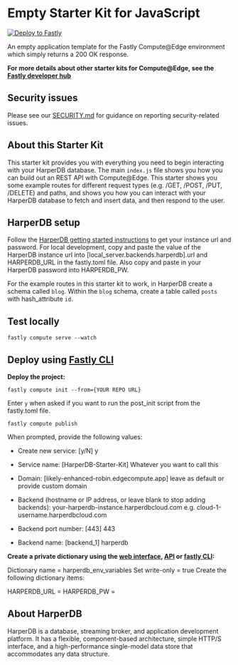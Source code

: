 # Empty Starter Kit for JavaScript

[![Deploy to Fastly](https://deploy.edgecompute.app/button)](https://deploy.edgecompute.app/deploy)

An empty application template for the Fastly Compute@Edge environment which simply returns a 200 OK response.

**For more details about other starter kits for Compute@Edge, see the [Fastly developer hub](https://developer.fastly.com/solutions/starters)**

## Security issues

Please see our [SECURITY.md](SECURITY.md) for guidance on reporting security-related issues.

## About this Starter Kit

This starter kit provides you with everything you need to begin interacting with your HarperDB database. The main `index.js` file shows you how you can build out an REST API with Compute@Edge. This starter shows you some example routes for different request types (e.g. /GET, /POST, /PUT, /DELETE) and paths, and shows you how you can interact with your HarperDB database to fetch and insert data, and then respond to the user.

## HarperDB setup

Follow the [HarperDB getting started instructions](https://docs.harperdb.io/docs/getting-started) to get your instance url and password. For local development, copy and paste the value of the HarperDB instance url into \[local_server.backends.harperdb\].url and HARPERDB_URL in the fastly.toml file. Also copy and paste in your HarperDB password into HARPERDB_PW.

For the example routes in this starter kit to work, in HarperDB create a schema called `blog`. Within the `blog` schema, create a table called `posts` with hash_attribute `id`.

## Test locally

`fastly compute serve --watch`

## Deploy using [Fastly CLI](https://developer.fastly.com/learning/compute/#install-the-fastly-cli)

**Deploy the project:**

`fastly compute init --from={YOUR REPO URL}`

Enter `y` when asked if you want to run the post_init script from the fastly.toml file.

`fastly compute publish`

When prompted, provide the following values:

- Create new service: [y/N] y

- Service name: [HarperDB-Starter-Kit] Whatever you want to call this

- Domain: [likely-enhanced-robin.edgecompute.app] leave as default or provide custom domain

- Backend (hostname or IP address, or leave blank to stop adding backends): your-harperdb-instance.harperdbcloud.com e.g. cloud-1-username.harperdbcloud.com

- Backend port number: [443] 443

- Backend name: [backend_1] harperdb

**Create a private dictionary using the [web interface](https://docs.fastly.com/en/guides/working-with-dictionaries-using-the-web-interface#creating-a-dictionary), [API](https://developer.fastly.com/reference/api/dictionaries/dictionary/#create-dictionary) or [fastly CLI](https://developer.fastly.com/reference/cli/dictionary/create/):**

Dictionary name = harperdb_env_variables
Set write-only = true
Create the following dictionary items:

HARPERDB_URL = <your-harperdb-url>
HARPERDB_PW = <your-harperdb-password>

## About HarperDB

HarperDB is a database, streaming broker, and application development platform. It has a flexible, component-based architecture, simple HTTP/S interface, and a high-performance single-model data store that accommodates any data structure.
